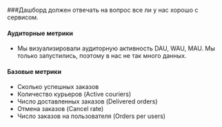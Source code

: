 ###Дашборд должен отвечать на вопрос все ли у нас хорошо с сервисом.
#### Аудиторные метрики
- Мы визуализировали аудиторную активность DAU, WAU, MAU. 
Мы только запустились, поэтому в нас не так много данных.  
#### Базовые метрики
- Сколько успешных заказов 
- Количество курьеров (Active couriers)
- Число доставленных заказов (Delivered orders)
- Отмена заказов (Cancel rate)
- Число заказов на пользователя (Orders per users)
